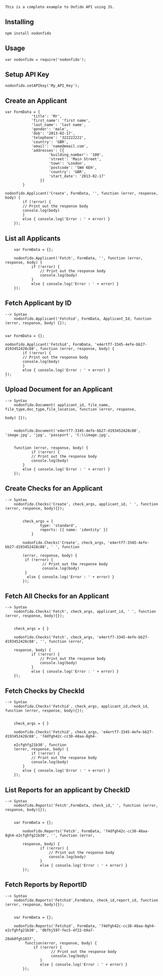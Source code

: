 ﻿
	This is a complete example to Onfido API using JS.

## Installing

	npm install nodonfido

## Usage

	var nodonfido = require('nodonfido');	

## Setup API Key

	nodonfido.setAPIkey('My_API_Key');

## Create an Applicant


	var FormData = {
    			'title': 'Mr',
    			'first_name': 'first name',
    			'last_name': 'last name',
    			'gender': 'male',    
    			'dob': '2013-02-17',
    			'telephone': '322222222',
    			'country': 'GBR',
    			'email': 'name@email.com',
    			'addresses': [{
            			'building_number': '100',
            			'street': 'Main Street',
            			'town': 'London',
            			'postcode': 'SW4 6EH',
            			'country': 'GBR',
            			'start_date': '2013-02-17'
        			}]
			}

	nodonfido.Applicant('Create', FormData, '', function (error, response, body) {
    		if (!error) {
       		// Print out the response body
        	console.log(body)
    		} 
    		else { console.log('Error : ' + error) }
		});
	

## List all Applicants


		var FormData = {};

		nodonfido.Applicant('Fetch', FormData, '', function (error, response, body) {
    			if (!error) {
        			// Print out the response body
        			console.log(body)
    			} 
    			else { console.log('Error : ' + error) }
		});


## Fetch Applicant by ID


 	--> Syntax
 		nodonfido.Applicant('Fetchid', FormData, Applicant_Id, function (error, response, body) {});


	var FormData = {};

	nodonfido.Applicant('Fetchid', FormData, 'e4ertf7-3345-4efe-bb27-d193452428c88', function (error, response, body) {
    		if (!error) {
        	// Print out the response body
        	console.log(body)
    		} 
    		else { console.log('Error : ' + error) }
	});


## Upload Document for an Applicant


 	--> Syntax
		nodonfido.Document( applicant_id, file_name, file_type,doc_type,file_location, function (error, response, 	

	body) {});


		nodonfido.Document('e4ertf7-3345-4efe-bb27-d193452428c88', 'image.jpg', 'jpg', 'passport', 'C:\\image.jpg', 

 
		function (error, response, body) {
    			if (!error) {
        		// Print out the response body
        		console.log(body)
    		} 
    		else { console.log('Error : ' + error) }
		});


## Create Checks for an Applicant


	--> Syntax
		nodonfido.Checks('Create', check_args, applicant_id, ' ', function (error, response, body){});


			check_args = {
    				type: 'standard',
    				reports: [{ name: 'identity' }]
				}

			nodonfido.Checks('Create', check_args, 'e4ertf7-3345-4efe-bb27-d193452428c88', ' ', function 		

			(error, response, body) {
   			 if (!error) {
    	   			 // Print out the response body
       				 console.log(body)
   			 } 
  			  else { console.log('Error : ' + error) }
			});


## Fetch All Checks for an Applicant


	--> Syntax
		nodonfido.Checks('Fetch', check_args, applicant_id, ' ', function (error, response, body){});


		check_args = { }

		nodonfido.Checks('Fetch', check_args, 'e4ertf7-3345-4efe-bb27-d193452428c88', '', function (error, 		

		response, body) {
    			if (!error) {
        			// Print out the response body
        			console.log(body)
    			} 
    			else { console.log('Error : ' + error) }
		});


## Fetch Checks by CheckId


	--> Syntax
		nodonfido.Checks('Fetchid', check_args, applicant_id,check_id, function (error, response, body){});


		check_args = { } 

		nodonfido.Checks('Fetchid', check_args, 'e4ertf7-3345-4efe-bb27-d193452428c88', '74dfgh42c-cc38-48aa-8gh4-	

		e2cfghfg21b30', function 
		(error, response, body) {
    			if (!error) {
        		// Print out the response body
        		console.log(body)
    		} 
    		else { console.log('Error : ' + error) }
		});


## List Reports for an applicant by CheckID


	--> Syntax
		nodonfido.Reports('Fetch',FormData, check_id,' ', function (error, response, body){});


		var FormData = {};

			nodonfido.Reports('Fetch', FormData, '74dfgh42c-cc38-48aa-8gh4-e2cfghfg21b30', '', function (error, 

			response, body) {
    				if (!error) {
        				// Print out the response body
        				console.log(body)
    				} 
    				else { console.log('Error : ' + error) }
			});


## Fetch Reports by ReportID


	--> Syntax
		nodonfido.Reports('Fetchid',FormData, check_id,report_id, function (error, response, body){});


		var FormData = {};

		nodonfido.Reports('Fetchid', FormData, '74dfgh42c-cc38-48aa-8gh4-e2cfghfg21b30', '0bfhj597-fec5-4f22-b9a7-	

	28ab0fgh1837', 
   			 function(error, response, body) {
   				 if (!error) {
       					 // Print out the response body
       					 console.log(body)
    				} 
    				else { console.log('Error : ' + error) }
			});

